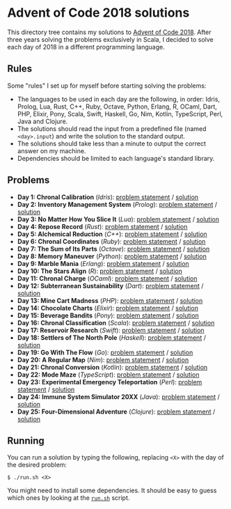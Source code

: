 # Advent of Code 2018 solutions

This directory tree contains my solutions to [Advent of Code
2018][advent-of-code-2018]. After three years solving the problems exclusively
in Scala, I decided to solve each day of 2018 in a different programming
language.

## Rules

Some "rules" I set up for myself before starting solving the problems:

- The languages to be used in each day are the following, in order: Idris,
  Prolog, Lua, Rust, C++, Ruby, Octave, Python, Erlang, R, OCaml, Dart, PHP,
  Elixir, Pony, Scala, Swift, Haskell, Go, Nim, Kotlin, TypeScript, Perl, Java
  and Clojure.
- The solutions should read the input from a predefined file (named
  `<day>.input`) and write the solution to the standard output.
- The solutions should take less than a minute to output the correct answer on
  my machine.
- Dependencies should be limited to each language's standard library.

## Problems

- **Day 1: Chronal Calibration** (*Idris*): [problem statement](https://adventofcode.com/2018/day/1) / [solution](https://github.com/jcazevedo/advent-of-code-2018/tree/master/day01-idris/day01.idr)
- **Day 2: Inventory Management System** (*Prolog*): [problem statement](https://adventofcode.com/2018/day/2) / [solution](https://github.com/jcazevedo/advent-of-code-2018/tree/master/day02-prolog/day02.pl)
- **Day 3: No Matter How You Slice It** (*Lua*): [problem statement](https://adventofcode.com/2018/day/3) / [solution](https://github.com/jcazevedo/advent-of-code-2018/tree/master/day03-lua/day03.lua)
- **Day 4: Repose Record** (*Rust*): [problem statement](https://adventofcode.com/2018/day/4) / [solution](https://github.com/jcazevedo/advent-of-code-2018/tree/master/day04-rust/day04.rs)
- **Day 5: Alchemical Reduction** (*C++*): [problem statement](https://adventofcode.com/2018/day/5) / [solution](https://github.com/jcazevedo/advent-of-code-2018/tree/master/day05-c++/day05.cpp)
- **Day 6: Chronal Coordinates** (*Ruby*): [problem statement](https://adventofcode.com/2018/day/6) / [solution](https://github.com/jcazevedo/advent-of-code-2018/tree/master/day06-ruby/day06.rb)
- **Day 7: The Sum of Its Parts** (*Octave*): [problem statement](https://adventofcode.com/2018/day/7) / [solution](https://github.com/jcazevedo/advent-of-code-2018/tree/master/day07-octave/day07.m)
- **Day 8: Memory Maneuver** (*Python*): [problem statement](https://adventofcode.com/2018/day/8) / [solution](https://github.com/jcazevedo/advent-of-code-2018/tree/master/day08-python/day08.py)
- **Day 9: Marble Mania** (*Erlang*): [problem statement](https://adventofcode.com/2018/day/9) / [solution](https://github.com/jcazevedo/advent-of-code-2018/tree/master/day09-erlang/day09.erl)
- **Day 10: The Stars Align** (*R*): [problem statement](https://adventofcode.com/2018/day/10) / [solution](https://github.com/jcazevedo/advent-of-code-2018/tree/master/day10-r/day10.R)
- **Day 11: Chronal Charge** (*OCaml*): [problem statement](https://adventofcode.com/2018/day/11) / [solution](https://github.com/jcazevedo/advent-of-code-2018/tree/master/day11-ocaml/day11.ml)
- **Day 12: Subterranean Sustainability** (*Dart*): [problem statement](https://adventofcode.com/2018/day/12) / [solution](https://github.com/jcazevedo/advent-of-code-2018/tree/master/day12-dart/day12.dart)
- **Day 13: Mine Cart Madness** (*PHP*): [problem statement](https://adventofcode.com/2018/day/13) / [solution](https://github.com/jcazevedo/advent-of-code-2018/tree/master/day13-php/day13.php)
- **Day 14: Chocolate Charts** (*Elixir*): [problem statement](https://adventofcode.com/2018/day/14) / [solution](https://github.com/jcazevedo/advent-of-code-2018/tree/master/day14-elixir/day14.exs)
- **Day 15: Beverage Bandits** (*Pony*): [problem statement](https://adventofcode.com/2018/day/15) / [solution](https://github.com/jcazevedo/advent-of-code-2018/tree/master/day15-pony/day15.pony)
- **Day 16: Chronal Classification** (*Scala*): [problem statement](https://adventofcode.com/2018/day/16) / [solution](https://github.com/jcazevedo/advent-of-code-2018/tree/master/day16-scala/day16.scala)
- **Day 17: Reservoir Research** (*Swift*): [problem statement](https://adventofcode.com/2018/day/17) / [solution](https://github.com/jcazevedo/advent-of-code-2018/tree/master/day17-swift/day17.swift)
- **Day 18: Settlers of The North Pole** (*Haskell*): [problem statement](https://adventofcode.com/2018/day/18) / [solution](https://github.com/jcazevedo/advent-of-code-2018/tree/master/day18-haskell/day18.hs)
- **Day 19: Go With The Flow** (*Go*): [problem statement](https://adventofcode.com/2018/day/19) / [solution](https://github.com/jcazevedo/advent-of-code-2018/tree/master/day19-go/day19.go)
- **Day 20: A Regular Map** (*Nim*): [problem statement](https://adventofcode.com/2018/day/20) / [solution](https://github.com/jcazevedo/advent-of-code-2018/tree/master/day20-nim/day20.nim)
- **Day 21: Chronal Conversion** (*Kotlin*): [problem statement](https://adventofcode.com/2018/day/21) / [solution](https://github.com/jcazevedo/advent-of-code-2018/tree/master/day21-kotlin/day21.kt)
- **Day 22: Mode Maze** (*TypeScript*): [problem statement](https://adventofcode.com/2018/day/22) / [solution](https://github.com/jcazevedo/advent-of-code-2018/tree/master/day22-typescript/day22.ts)
- **Day 23: Experimental Emergency Teleportation** (*Perl*): [problem statement](https://adventofcode.com/2018/day/23) / [solution](https://github.com/jcazevedo/advent-of-code-2018/tree/master/day23-perl/day23.pl)
- **Day 24: Immune System Simulator 20XX** (*Java*): [problem statement](https://adventofcode.com/2018/day/24) / [solution](https://github.com/jcazevedo/advent-of-code-2018/tree/master/day24-java/day24.java)
- **Day 25: Four-Dimensional Adventure** (*Clojure*): [problem statement](https://adventofcode.com/2018/day/25) / [solution](https://github.com/jcazevedo/advent-of-code-2018/tree/master/day25-clojure/day25.clj)

## Running

You can run a solution by typing the following, replacing `<X>` with the day of
the desired problem:

```
$ ./run.sh <X>
```

You might need to install some dependencies. It should be easy to guess which
ones by looking at the
[`run.sh`](https://github.com/jcazevedo/advent-of-code-2018/blob/master/run.sh)
script.

[advent-of-code-2018]: https://adventofcode.com/2018
